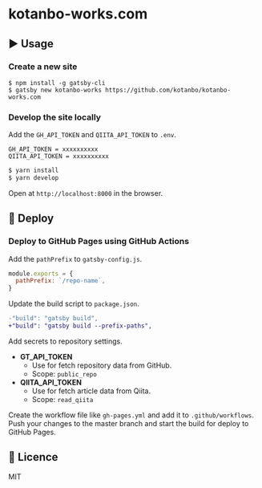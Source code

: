# kotanbo-works.com

## :arrow_forward: Usage

### Create a new site
```
$ npm install -g gatsby-cli
$ gatsby new kotanbo-works https://github.com/kotanbo/kotanbo-works.com
```

### Develop the site locally
Add the `GH_API_TOKEN` and `QIITA_API_TOKEN` to `.env`.

```
GH_API_TOKEN = xxxxxxxxxx
QIITA_API_TOKEN = xxxxxxxxxx
```

```bash
$ yarn install
$ yarn develop
```

Open at `http://localhost:8000` in the browser.

## :rocket: Deploy

### Deploy to GitHub Pages using GitHub Actions

Add the `pathPrefix` to `gatsby-config.js`.

```js
module.exports = {
  pathPrefix: `/repo-name`,
}
```

Update the build script to `package.json`.

```diff
-"build": "gatsby build",
+"build": "gatsby build --prefix-paths",
```

Add secrets to repository settings.

- **GT_API_TOKEN**
  - Use for fetch repository data from GitHub.
  - Scope: `public_repo`
- **QIITA_API_TOKEN**
  - Use for fetch article data from Qiita.
  - Scope: `read_qiita`

Create the workflow file like `gh-pages.yml` and add it to `.github/workflows`. 
Push your changes to the master branch and start the build for deploy to GitHub Pages.

## :memo: Licence
MIT
